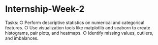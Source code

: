 # Internship-Week-2
Tasks:  ○ Perform descriptive statistics on numerical and categorical features. ○ Use visualization tools like matplotlib and seaborn to create histograms, pair plots, and heatmaps. ○ Identify missing values, outliers, and imbalances.
